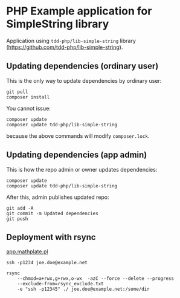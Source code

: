 PHP Example application for SimpleString library
================================================

Application using `tdd-php/lib-simple-string` library (https://github.com/tdd-php/lib-simple-string).

Updating dependencies (ordinary user)
-------------------------------------

This is the only way to update dependencies by ordinary user:

    git pull
    composer install

You cannot issue:

    composer update
    composer update tdd-php/lib-simple-string

because the above commands will modify `composer.lock`.

Updating dependencies (app admin)
-------------------------------------

This is how the repo admin or owner updates dependencies:

    composer update
    composer update tdd-php/lib-simple-string

After this, admin publishes updated repo:

    git add -A
    git commit -m Updated dependencies
    git push

Deployment with rsync
---------------------

[app.mathplate.pl](http://app.mathplate.pl)

    ssh -p1234 joe.doe@example.net

    rsync
        --chmod=a+rwx,g+rwx,o-wx  -azC --force --delete --progress
        --exclude-from=rsync_exclude.txt
        -e "ssh -p12345" ./ joe.doe@example.net:/some/dir
